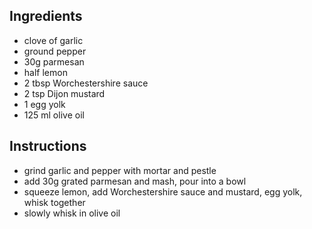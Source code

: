 ## Ingredients 
* clove of garlic
* ground pepper
* 30g parmesan
* half lemon
* 2 tbsp Worchestershire sauce
* 2 tsp Dijon mustard
* 1 egg yolk
* 125 ml olive oil


## Instructions
* grind garlic and pepper with mortar and pestle
* add 30g grated parmesan and mash, pour into a bowl
* squeeze lemon, add Worchestershire sauce and mustard, egg yolk, whisk together
* slowly whisk in olive oil

